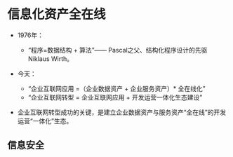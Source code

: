 # 信息化资产全在线

* 1976年：

  * “程序=数据结构 + 算法”—— Pascal之父、结构化程序设计的先驱Niklaus Wirth。

* 今天：

  * “企业互联网应用 =（企业数据资产 + 企业服务资产）\* 全在线化”
  * “企业互联网转型 = 企业互联网应用 + 开发运营一体化生态建设”

* 企业互联网转型成功的关键，是建立企业数据资产与服务资产“全在线”的开发运营“一体化”生态。

## 信息安全



## 



